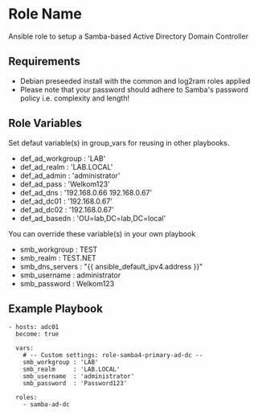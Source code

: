 Role Name 
=========

Ansible role to setup a Samba-based Active Directory Domain Controller

Requirements 
------------ 

- Debian preseeded install with the common and log2ram roles applied
- Please note that your password should adhere to Samba's password policy
    i.e. complexity and length!

Role Variables 
--------------

Set defaut variable(s) in group_vars for reusing in other playbooks.
-  def_ad_workgroup : 'LAB'
-  def_ad_realm     : 'LAB.LOCAL'
-  def_ad_admin     : 'administrator'
-  def_ad_pass      : 'Welkom123'
-  def_ad_dns       : '192.168.0.66 192.168.0.67'
-  def_ad_dc01      : '192.168.0.67'
-  def_ad_dc02      : '192.168.0.67'
-  def_ad_basedn    : 'OU=lab,DC=lab,DC=local'

You can override these variable(s) in your own playbook

- smb_workgroup   : TEST
- smb_realm       : TEST.NET
- smb_dns_servers : "{{ ansible_default_ipv4.address }}"
- smb_username    : administrator 
- smb_password    : Welkom123

Example Playbook 
----------------

    - hosts: adc01
      become: true

      vars:
        # -- Custom settings: role-samba4-primary-ad-dc --
        smb_workgroup : 'LAB'
        smb_realm     : 'LAB.LOCAL' 
        smb_username  : 'administrator'
        smb_password  : 'Password123'

      roles:
        - samba-ad-dc
